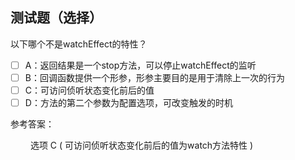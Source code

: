 ## 测试题（选择）

以下哪个不是watchEffect的特性？

- [ ] A：返回结果是一个stop方法，可以停止watchEffect的监听
- [ ] B：回调函数提供一个形参，形参主要目的是用于清除上一次的行为
- [ ] C：可访问侦听状态变化前后的值
- [ ] D：方法的第二个参数为配置选项，可改变触发的时机

参考答案：

&emsp;&emsp; 选项 C  ( 可访问侦听状态变化前后的值为watch方法特性 )